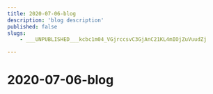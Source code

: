 ```yaml
---
title: 2020-07-06-blog
description: 'blog description'
published: false
slugs:
    - ___UNPUBLISHED___kcbc1m04_VGjrccsvC3GjAnC21KL4mIOjZuVuudZj

---
```

# 2020-07-06-blog
